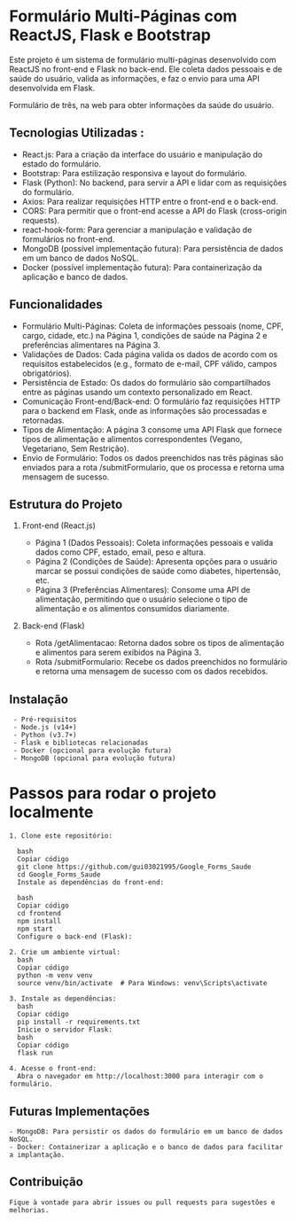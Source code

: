 # Formulário Multi-Páginas com ReactJS, Flask e Bootstrap
Este projeto é um sistema de formulário multi-páginas desenvolvido com ReactJS no front-end e Flask no back-end. Ele coleta dados pessoais e de saúde do usuário, valida as informações, e faz o envio para uma API desenvolvida em Flask.

Formulário de três, na web para obter informações da saúde do usuário. 


## Tecnologias Utilizadas  :

- React.js: Para a criação da interface do usuário e manipulação do estado do formulário.
- Bootstrap: Para estilização responsiva e layout do formulário.
- Flask (Python): No backend, para servir a API e lidar com as requisições do formulário.
- Axios: Para realizar requisições HTTP entre o front-end e o back-end.
- CORS: Para permitir que o front-end acesse a API do Flask (cross-origin requests).
- react-hook-form: Para gerenciar a manipulação e validação de formulários no front-end.
- MongoDB (possível implementação futura): Para persistência de dados em um banco de dados NoSQL.
- Docker (possível implementação futura): Para containerização da aplicação e banco de dados.

       
## Funcionalidades
- Formulário Multi-Páginas: Coleta de informações pessoais (nome, CPF, cargo, cidade, etc.) na Página 1, condições de saúde na Página 2 e preferências alimentares na Página 3.
- Validações de Dados: Cada página valida os dados de acordo com os requisitos estabelecidos (e.g., formato de e-mail, CPF válido, campos obrigatórios).
- Persistência de Estado: Os dados do formulário são compartilhados entre as páginas usando um contexto personalizado em React.
- Comunicação Front-end/Back-end: O formulário faz requisições HTTP para o backend em Flask, onde as informações são processadas e retornadas.
- Tipos de Alimentação: A página 3 consome uma API Flask que fornece tipos de alimentação e alimentos correspondentes (Vegano, Vegetariano, Sem Restrição).
- Envio de Formulário: Todos os dados preenchidos nas três páginas são enviados para a rota /submitFormulario, que os processa e retorna uma mensagem de sucesso.

## Estrutura do Projeto

 1. Front-end (React.js)
     - Página 1 (Dados Pessoais): Coleta informações pessoais e valida dados como CPF, estado, email, peso e altura.
     - Página 2 (Condições de Saúde): Apresenta opções para o usuário marcar se possui condições de saúde como diabetes, hipertensão, etc.
     - Página 3 (Preferências Alimentares): Consome uma API de alimentação, permitindo que o usuário selecione o tipo de alimentação e os alimentos consumidos diariamente.

2. Back-end (Flask)
     - Rota /getAlimentacao: Retorna dados sobre os tipos de alimentação e alimentos para serem exibidos na Página 3.
     - Rota /submitFormulario: Recebe os dados preenchidos no formulário e retorna uma mensagem de sucesso com os dados recebidos.
  
       
## Instalação
     - Pré-requisitos
     - Node.js (v14+)
     - Python (v3.7+)
     - Flask e bibliotecas relacionadas
     - Docker (opcional para evolução futura)
     - MongoDB (opcional para evolução futura)

# Passos para rodar o projeto localmente 
    1. Clone este repositório:
    
      bash
      Copiar código
      git clone https://github.com/gui03021995/Google_Forms_Saude
      cd Google_Forms_Saude
      Instale as dependências do front-end:

      bash
      Copiar código
      cd frontend
      npm install
      npm start
      Configure o back-end (Flask):

    2. Crie um ambiente virtual:
      bash
      Copiar código
      python -m venv venv
      source venv/bin/activate  # Para Windows: venv\Scripts\activate
      
    3. Instale as dependências:
      bash
      Copiar código
      pip install -r requirements.txt
      Inicie o servidor Flask:
      bash
      Copiar código
      flask run
    
    4. Acesse o front-end:
      Abra o navegador em http://localhost:3000 para interagir com o formulário.
## Futuras Implementações
    - MongoDB: Para persistir os dados do formulário em um banco de dados NoSQL.
    - Docker: Containerizar a aplicação e o banco de dados para facilitar a implantação.
    
## Contribuição
    Fique à vontade para abrir issues ou pull requests para sugestões e melhorias.
